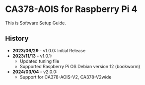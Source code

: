 # CA378-AOIS for Raspberry Pi 4

This is Software Setup Guide.

## History

- **2023/06/29** - v1.0.0: Initial Release
- **2023/11/13** - v1.0.1:
  - Updated tuning file
  - Supported Raspberry Pi OS Debian version 12 (bookworm)
- **2024/03/04** - v2.0.0:
  - Support for CA378-AOIS-V2, CA378-V2wide
